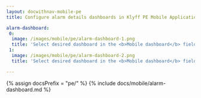 ```yaml
---
layout: docwithnav-mobile-pe
title: Configure alarm details dashboards in Klyff PE Mobile Application

alarm-dashboard:
 0:
  image: /images/mobile/pe/alarm-dashboard-1.png
  title: 'Select desired dashboard in the <b>Mobile dashboard</b> field'
 1:
  image: /images/mobile/pe/alarm-dashboard-2.png
  title: 'Select desired dashboard in the <b>Mobile dashboard</b> field'

---
```


{% assign docsPrefix = "pe/" %}
{% include docs/mobile/alarm-dashboard.md %}
